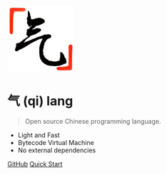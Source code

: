 <!-- _coverpage.md -->

<img src="assets/images/logo_transp.png" alt="logo" width="150"/>

# 气 (qi) lang

> Open source Chinese programming language.

* Light and Fast
* Bytecode Virtual Machine
* No external dependencies

[GitHub](https://github.com/anonymousaaardvark/qi/)
[Quick Start](quick_start.md)

